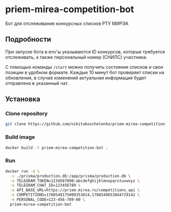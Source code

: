 # priem-mirea-competition-bot
Бот для отслеживания конкурсных списков РТУ МИРЭА

## Подробности
При запуске бота в env'ы указываются ID конкурсов, которые требуется отслеживать, а также персональный номер (СНИЛС) участника.

С помощью команды `/start` можно получить состояние списков и свои позиции в удобном формате. Каждые 10 минут бот проверяет списки на обновления, в случае изменений актуальная информация будет отправлена в указанный чат.

## Установка
### Clone repository
```bash
git clone https://github.com/nikitakoschelenko/priem-mirea-competition-bot.git
```

### Build image
```bash
docker build -t priem-mirea-competition-bot .
```

### Run
```bash
docker run -d \
  -v ./prisma/production.db:/app/prisma/production.db \
  -e TELEGRAM_TOKEN=1234567890:abcdefghijklmnopqrstuvwxyz \
  -e TELEGRAM_CHAT_ID=123456789 \
  -e API_BASE_URL=https://priem.mirea.ru/competitions_api \
  -e COMPETITIONS=1788549175009353014,1788549653844729142 \
  -e PERSONAL_CODE=123-456-789-00 \
  priem-mirea-competition-bot
```
